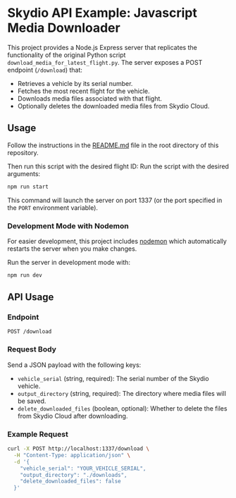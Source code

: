 # Skydio API Example: Javascript Media Downloader

This project provides a Node.js Express server that replicates the functionality of the original Python script `download_media_for_latest_flight.py`. The server exposes a POST endpoint (`/download`) that:

- Retrieves a vehicle by its serial number.
- Fetches the most recent flight for the vehicle.
- Downloads media files associated with that flight.
- Optionally deletes the downloaded media files from Skydio Cloud.

## Usage

Follow the instructions in the [README.md](../../README.md) file in the root directory of this repository.

Then run this script with the desired flight ID: Run the script with the desired arguments:

```bash
npm run start
```

This command will launch the server on port 1337 (or the port specified in the `PORT` environment variable).

### Development Mode with Nodemon

For easier development, this project includes [nodemon](https://nodemon.io/) which automatically restarts the server when you make changes.

Run the server in development mode with:

```bash
npm run dev
```

## API Usage

### Endpoint

`POST /download`

### Request Body

Send a JSON payload with the following keys:

- `vehicle_serial` (string, required): The serial number of the Skydio vehicle.
- `output_directory` (string, required): The directory where media files will be saved.
- `delete_downloaded_files` (boolean, optional): Whether to delete the files from Skydio Cloud after downloading.

### Example Request

```bash
curl -X POST http://localhost:1337/download \
  -H "Content-Type: application/json" \
  -d '{
    "vehicle_serial": "YOUR_VEHICLE_SERIAL",
    "output_directory": "./downloads",
    "delete_downloaded_files": false
  }'
```
